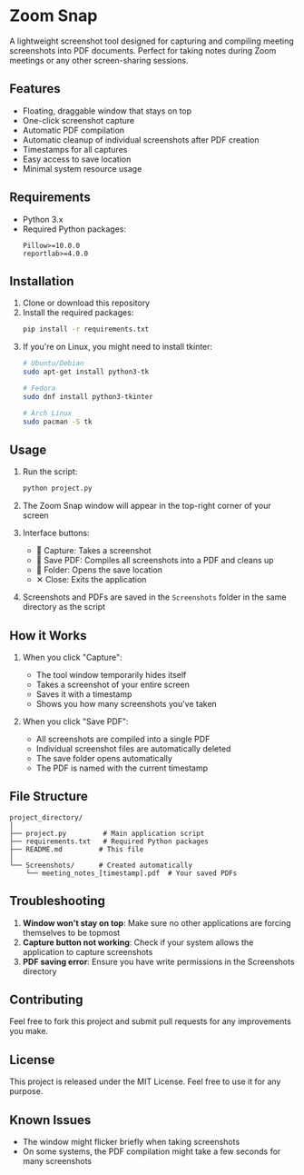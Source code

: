 # Zoom Snap

A lightweight screenshot tool designed for capturing and compiling meeting screenshots into PDF documents. Perfect for taking notes during Zoom meetings or any other screen-sharing sessions.

## Features

- Floating, draggable window that stays on top
- One-click screenshot capture
- Automatic PDF compilation
- Automatic cleanup of individual screenshots after PDF creation
- Timestamps for all captures
- Easy access to save location
- Minimal system resource usage

## Requirements

- Python 3.x
- Required Python packages:
  ```
  Pillow>=10.0.0
  reportlab>=4.0.0
  ```

## Installation

1. Clone or download this repository
2. Install the required packages:
   ```bash
   pip install -r requirements.txt
   ```
3. If you're on Linux, you might need to install tkinter:
   ```bash
   # Ubuntu/Debian
   sudo apt-get install python3-tk
   
   # Fedora
   sudo dnf install python3-tkinter
   
   # Arch Linux
   sudo pacman -S tk
   ```

## Usage

1. Run the script:
   ```bash
   python project.py
   ```

2. The Zoom Snap window will appear in the top-right corner of your screen

3. Interface buttons:
   - 📸 Capture: Takes a screenshot
   - 💾 Save PDF: Compiles all screenshots into a PDF and cleans up
   - 📁 Folder: Opens the save location
   - ✕ Close: Exits the application

4. Screenshots and PDFs are saved in the `Screenshots` folder in the same directory as the script

## How it Works

1. When you click "Capture":
   - The tool window temporarily hides itself
   - Takes a screenshot of your entire screen
   - Saves it with a timestamp
   - Shows you how many screenshots you've taken

2. When you click "Save PDF":
   - All screenshots are compiled into a single PDF
   - Individual screenshot files are automatically deleted
   - The save folder opens automatically
   - The PDF is named with the current timestamp

## File Structure

```
project_directory/
│
├── project.py         # Main application script
├── requirements.txt   # Required Python packages
├── README.md         # This file
│
└── Screenshots/      # Created automatically
    └── meeting_notes_[timestamp].pdf  # Your saved PDFs
```

## Troubleshooting

1. **Window won't stay on top**: Make sure no other applications are forcing themselves to be topmost
2. **Capture button not working**: Check if your system allows the application to capture screenshots
3. **PDF saving error**: Ensure you have write permissions in the Screenshots directory

## Contributing

Feel free to fork this project and submit pull requests for any improvements you make.

## License

This project is released under the MIT License. Feel free to use it for any purpose.

## Known Issues

- The window might flicker briefly when taking screenshots
- On some systems, the PDF compilation might take a few seconds for many screenshots
